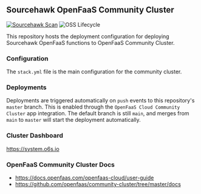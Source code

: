 Sourcehawk OpenFaaS Community Cluster
-------------------------------------

[![Sourcehawk Scan](https://github.com/optum/sourcehawk-openfaas-community-cluster/workflows/Sourcehawk%20Scan/badge.svg)](https://github.com/optum/sourcehawk-openfaas-community-cluster/actions) 
![OSS Lifecycle](https://img.shields.io/osslifecycle/optum/sourcehawk-openfaas-community-cluster)

This repository hosts the deployment configuration for deploying Sourcehawk OpenFaaS functions to OpenFaaS Community Cluster.

### Configuration

The `stack.yml` file is the main configuration for the community cluster.

### Deployments

Deployments are triggered automatically on `push` events to this repository's `master` branch.  This 
is enabled through the `OpenFaaS Cloud Community Cluster` app integration.  The default branch is still 
`main`, and merges from `main` to `master` will start the deployment automatically.

### Cluster Dashboard

https://system.o6s.io

### OpenFaaS Community Cluster Docs

- https://docs.openfaas.com/openfaas-cloud/user-guide
- https://github.com/openfaas/community-cluster/tree/master/docs
